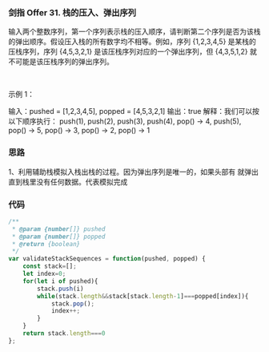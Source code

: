 ### 剑指 Offer 31. 栈的压入、弹出序列
输入两个整数序列，第一个序列表示栈的压入顺序，请判断第二个序列是否为该栈的弹出顺序。假设压入栈的所有数字均不相等。例如，序列 {1,2,3,4,5} 是某栈的压栈序列，序列 {4,5,3,2,1} 是该压栈序列对应的一个弹出序列，但 {4,3,5,1,2} 就不可能是该压栈序列的弹出序列。

 

示例 1：

输入：pushed = [1,2,3,4,5], popped = [4,5,3,2,1]
输出：true
解释：我们可以按以下顺序执行：
push(1), push(2), push(3), push(4), pop() -> 4,
push(5), pop() -> 5, pop() -> 3, pop() -> 2, pop() -> 1

### 思路
1、利用辅助栈模拟入栈出栈的过程。因为弹出序列是唯一的，如果头部有 就弹出 直到栈里没有任何数据。代表模拟完成
### 代码

```javascript
/**
 * @param {number[]} pushed
 * @param {number[]} popped
 * @return {boolean}
 */
var validateStackSequences = function(pushed, popped) {
    const stack=[];
    let index=0;
    for(let i of pushed){
        stack.push(i)
        while(stack.length&&stack[stack.length-1]===popped[index]){
            stack.pop();
            index++;
        }
    }
    return stack.length===0
};
```